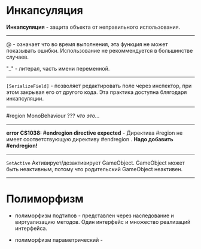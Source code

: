  # Инкапсуляция 
 
**Инкапсуляция** - защита объекта от неправильного использования.


---


@ - означает что во время выполнения, эта функция не может показывать ошибки. Использование не рекоммендуется в большинстве случаев.

"_" - литерал, часть имени переменной.



---


`[SerializeField]` -  позволяет редактировать поле через инспектор, при этом закрывая его от другого кода. Эта практика доступна блягодаря инкапсуляции.

---

#region MonoBehaviour ??? *что это...*

---

**error CS1038: #endregion directive expected** - Директива #region не имеет соответствующую директиву #endregion . **Надо добавить #endregion!**


---

`SetActive` Активирует/дезактивирует GameObject. GameObject может быть неактивным, потому что родительский GameObject неактивен. 

---

# Полиморфизм
* полиморфизм подтипов - представлен через наследование и виртуализацию методов. Один интерфейс и множество реализаций интерфейса.


* полиморфизм параметрический - 

